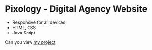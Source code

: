 # Pixology - Digital Agency Website
- Responsive for all devices
- HTML, CSS
- Java Script

Can you view [my project](https://panchenkonaz.github.io/landing-page__Pixology/)

